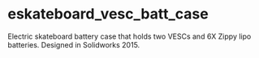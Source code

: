 # eskateboard_vesc_batt_case
Electric skateboard battery case that holds two VESCs and 6X Zippy lipo batteries.  Designed in Solidworks 2015.
